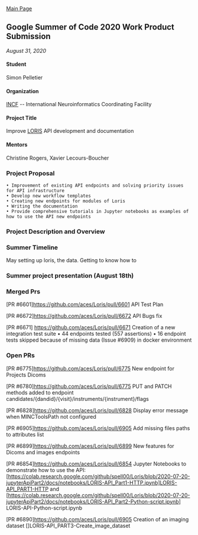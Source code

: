 ﻿---
layout: default
---


[Main Page](https://spell.github.io/)

## Google Summer of Code 2020 Work Product Submission
_August 31, 2020_

#### Student
Simon Pelletier

#### Organization
[INCF](https://www.incf.org/) -- International Neuroinformatics Coordinating Facility

#### Project Title
Improve [LORIS](http://loris.ca/) API development and documentation

#### Mentors
Christine Rogers, Xavier Lecours-Boucher

### Project Proposal 
    • Improvement of existing API endpoints and solving priority issues for API infrastructure
    • Develop new workflow templates
    • Creating new endpoints for modules of Loris
    • Writing the documentation
    • Provide comprehensive tutorials in Jupyter notebooks as examples of how to use the API new endpoints

### Project Description and Overview



### Summer Timeline
May
setting up loris, the data. Getting to know how to

### Summer project presentation (August 18th)





### Merged Prs

[PR #6601]https://github.com/aces/Loris/pull/6601 API Test Plan

[PR #6672]https://github.com/aces/Loris/pull/6672 API Bugs fix

[PR #6671] https://github.com/aces/Loris/pull/6671 Creation of a new integration test suite 
    • 44 endpoints tested (557 assertions)
    • 16 endpoint tests skipped because of missing data (Issue #6909) in docker environment


### Open PRs

[PR #6775]https://github.com/aces/Loris/pull/6775 New endpoint for Projects Dicoms

[PR #6780]https://github.com/aces/Loris/pull/6775 PUT and PATCH methods added to endpoint candidates/{dandid}/{visit}/instruments/{instrument}/flags

[PR #6828]https://github.com/aces/Loris/pull/6828 Display error message when MINCToolsPath not configured

[PR #6905]https://github.com/aces/Loris/pull/6905 Add missing files paths to attributes list

[PR #6899]https://github.com/aces/Loris/pull/6899 New features for Dicoms and images endpoints

[PR #6854]https://github.com/aces/Loris/pull/6854 Jupyter Notebooks to demonstrate how to use the API:  [https://colab.research.google.com/github/spell00/Loris/blob/2020-07-20-jupyterApiPart2/docs/notebooks/LORIS-API_Part1-HTTP.ipynb]LORIS-API_PART1-HTTP and [https://colab.research.google.com/github/spell00/Loris/blob/2020-07-20-jupyterApiPart2/docs/notebooks/LORIS-API_Part2-Python-script.ipynb] LORIS-API-Python-script.ipynb

[PR #6890]https://github.com/aces/Loris/pull/6905 Creation of an imaging dataset []LORIS-API_PART3-Create_image_dataset



